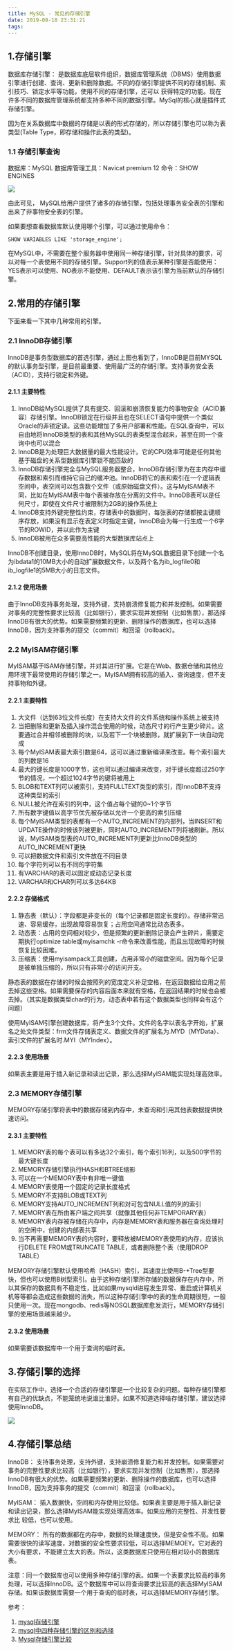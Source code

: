 ```yaml
---
title: MySQL - 常见的存储引擎
date: 2019-08-18 23:31:21
tags:
---
```


## 1.存储引擎
数据库存储引擎： 是数据库底层软件组织，数据库管理系统（DBMS）使用数据引擎进行创建、查询、更新和删除数据。不同的存储引擎提供不同的存储机制、索引技巧、锁定水平等功能，使用不同的存储引擎，还可以 获得特定的功能。现在许多不同的数据库管理系统都支持多种不同的数据引擎。MySql的核心就是插件式存储引擎。

因为在关系数据库中数据的存储是以表的形式存储的，所以存储引擎也可以称为表类型(Table Type，即存储和操作此表的类型)。

### 1.1 存储引擎查询
数据库：MySQL
数据库管理工具：Navicat premium 12
命令：SHOW ENGINES 

![](https://img2018.cnblogs.com/blog/1351916/201909/1351916-20190901214449420-2128044941.png)

由此可见， MySQL给用户提供了诸多的存储引擎，包括处理事务安全表的引擎和出来了非事物安全表的引擎。

如果要想查看数据库默认使用哪个引擎，可以通过使用命令：
```
SHOW VARIABLES LIKE 'storage_engine'; 
```

在MySQL中，不需要在整个服务器中使用同一种存储引擎，针对具体的要求，可以对每一个表使用不同的存储引擎。Support列的值表示某种引擎是否能使用：YES表示可以使用、NO表示不能使用、DEFAULT表示该引擎为当前默认的存储引擎。

## 2.常用的存储引擎
下面来看一下其中几种常用的引擎。

### 2.1 InnoDB存储引擎
InnoDB是事务型数据库的首选引擎，通过上图也看到了，InnoDB是目前MYSQL的默认事务型引擎，是目前最重要、使用最广泛的存储引擎。支持事务安全表（ACID），支持行锁定和外键。

#### 2.1.1 主要特性
1. InnoDB给MySQL提供了具有提交、回滚和崩溃恢复能力的事物安全（ACID兼容）存储引擎。InnoDB锁定在行级并且也在SELECT语句中提供一个类似Oracle的非锁定读。这些功能增加了多用户部署和性能。在SQL查询中，可以自由地将InnoDB类型的表和其他MySQL的表类型混合起来，甚至在同一个查询中也可以混合
2. InnoDB是为处理巨大数据量的最大性能设计。它的CPU效率可能是任何其他基于磁盘的关系型数据库引擎锁不能匹敌的
3. InnoDB存储引擎完全与MySQL服务器整合，InnoDB存储引擎为在主内存中缓存数据和索引而维持它自己的缓冲池。InnoDB将它的表和索引在一个逻辑表空间中，表空间可以包含数个文件（或原始磁盘文件）。这与MyISAM表不同，比如在MyISAM表中每个表被存放在分离的文件中。InnoDB表可以是任何尺寸，即使在文件尺寸被限制为2GB的操作系统上
4. InnoDB支持外键完整性约束，存储表中的数据时，每张表的存储都按主键顺序存放，如果没有显示在表定义时指定主键，InnoDB会为每一行生成一个6字节的ROWID，并以此作为主键
5. InnoDB被用在众多需要高性能的大型数据库站点上

InnoDB不创建目录，使用InnoDB时，MySQL将在MySQL数据目录下创建一个名为ibdata1的10MB大小的自动扩展数据文件，以及两个名为ib_logfile0和ib_logfile1的5MB大小的日志文件。

#### 2.1.2 使用场景
由于InnoDB支持事务处理，支持外键，支持崩溃修复能力和并发控制。如果需要对事务的完整性要求比较高（比如银行），要求实现并发控制（比如售票），那选择InnoDB有很大的优势。如果需要频繁的更新、删除操作的数据库，也可以选择InnoDB，因为支持事务的提交（commit）和回滚（rollback）。

### 2.2 MyISAM存储引擎
MyISAM基于ISAM存储引擎，并对其进行扩展。它是在Web、数据仓储和其他应用环境下最常使用的存储引擎之一。MyISAM拥有较高的插入、查询速度，但不支持事物和外键。

#### 2.2.1 主要特性
1. 大文件（达到63位文件长度）在支持大文件的文件系统和操作系统上被支持
2. 当把删除和更新及插入操作混合使用的时候，动态尺寸的行产生更少碎片。这要通过合并相邻被删除的块，以及若下一个块被删除，就扩展到下一块自动完成
3. 每个MyISAM表最大索引数是64，这可以通过重新编译来改变。每个索引最大的列数是16
4. 最大的键长度是1000字节，这也可以通过编译来改变，对于键长度超过250字节的情况，一个超过1024字节的键将被用上
5. BLOB和TEXT列可以被索引，支持FULLTEXT类型的索引，而InnoDB不支持这种类型的索引
6. NULL被允许在索引的列中，这个值占每个键的0~1个字节
7. 所有数字键值以高字节优先被存储以允许一个更高的索引压缩
8. 每个MyISAM类型的表都有一个AUTO_INCREMENT的内部列，当INSERT和UPDATE操作的时候该列被更新，同时AUTO_INCREMENT列将被刷新。所以说，MyISAM类型表的AUTO_INCREMENT列更新比InnoDB类型的AUTO_INCREMENT更快
9. 可以把数据文件和索引文件放在不同目录
10. 每个字符列可以有不同的字符集
11. 有VARCHAR的表可以固定或动态记录长度
12. VARCHAR和CHAR列可以多达64KB

#### 2.2.2 存储格式
1. 静态表（默认）：字段都是非变长的（每个记录都是固定长度的）。存储非常迅速、容易缓存，出现故障容易恢复；占用空间通常比动态表多。
2. 动态表：占用的空间相对较少，但是频繁的更新删除记录会产生碎片，需要定期执行optimize table或myisamchk -r命令来改善性能，而且出现故障的时候恢复比较困难。
3. 压缩表：使用myisampack工具创建，占用非常小的磁盘空间。因为每个记录是被单独压缩的，所以只有非常小的访问开支。

静态表的数据在存储的时候会按照列的宽度定义补足空格，在返回数据给应用之前去掉这些空格。如果需要保存的内容后面本来就有空格，在返回结果的时候也会被去掉。（其实是数据类型char的行为，动态表中若有这个数据类型也同样会有这个问题）

使用MyISAM引擎创建数据库，将产生3个文件。文件的名字以表名字开始，扩展名之处文件类型：frm文件存储表定义、数据文件的扩展名为.MYD（MYData）、索引文件的扩展名时.MYI（MYIndex）。

#### 2.2.3 使用场景
如果表主要是用于插入新记录和读出记录，那么选择MyISAM能实现处理高效率。

### 2.3 MEMORY存储引擎
MEMORY存储引擎将表中的数据存储到内存中，未查询和引用其他表数据提供快速访问。

#### 2.3.1 主要特性
1. MEMORY表的每个表可以有多达32个索引，每个索引16列，以及500字节的最大键长度
2. MEMORY存储引擎执行HASH和BTREE缩影
3. 可以在一个MEMORY表中有非唯一键值
4. MEMORY表使用一个固定的记录长度格式
5. MEMORY不支持BLOB或TEXT列
6. MEMORY支持AUTO_INCREMENT列和对可包含NULL值的列的索引
7. MEMORY表在所由客户端之间共享（就像其他任何非TEMPORARY表）
8. MEMORY表内存被存储在内存中，内存是MEMORY表和服务器在查询处理时的空闲中，创建的内部表共享
9. 当不再需要MEMORY表的内容时，要释放被MEMORY表使用的内存，应该执行DELETE FROM或TRUNCATE TABLE，或者删除整个表（使用DROP TABLE）

MEMORY存储引擎默认使用哈希（HASH）索引，其速度比使用B-+Tree型要快，但也可以使用B树型索引。由于这种存储引擎所存储的数据保存在内存中，所以其保存的数据具有不稳定性，比如如果mysqld进程发生异常、重启或计算机关机等等都会造成这些数据的消失，所以这种存储引擎中的表的生命周期很短，一般只使用一次。现在mongodb、redis等NOSQL数据库愈发流行，MEMORY存储引擎的使用场景越来越少。

#### 2.3.2 使用场景
如果需要该数据库中一个用于查询的临时表。

## 3.存储引擎的选择
在实际工作中，选择一个合适的存储引擎是一个比较复杂的问题。每种存储引擎都有自己的优缺点，不能笼统地说谁比谁好。如果不知道选择啥存储引擎，建议选择使用InnoDB。

![](https://img2018.cnblogs.com/blog/1351916/201810/1351916-20181010010820916-385487321.jpg)

## 4.存储引擎总结

InnoDB： 支持事务处理，支持外键，支持崩溃修复能力和并发控制。如果需要对事务的完整性要求比较高（比如银行），要求实现并发控制（比如售票），那选择InnoDB有很大的优势。如果需要频繁的更新、删除操作的数据库，也可以选择InnoDB，因为支持事务的提交（commit）和回滚（rollback）。

MyISAM： 插入数据快，空间和内存使用比较低。如果表主要是用于插入新记录和读出记录，那么选择MyISAM能实现处理高效率。如果应用的完整性、并发性要求比 较低，也可以使用。

MEMORY： 所有的数据都在内存中，数据的处理速度快，但是安全性不高。如果需要很快的读写速度，对数据的安全性要求较低，可以选择MEMOEY。它对表的大小有要求，不能建立太大的表。所以，这类数据库只使用在相对较小的数据库表。

注意：同一个数据库也可以使用多种存储引擎的表。如果一个表要求比较高的事务处理，可以选择InnoDB。这个数据库中可以将查询要求比较高的表选择MyISAM存储。如果该数据库需要一个用于查询的临时表，可以选择MEMORY存储引擎。

参考：
1. [mysql存储引擎](https://blog.csdn.net/yjclsx/article/details/81911027)
2. [mysql中四种存储引擎的区别和选择](https://www.cnblogs.com/snake23/p/9635822.html)
3. [Mysql存储引擎比较](https://blog.csdn.net/len9596/article/details/80206532)